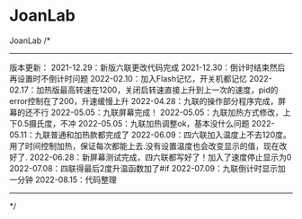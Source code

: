 # JoanLab
 JoanLab
/*
***************************************************************************************
版本更新：
2021-12.29：新版六联更改代码完成
2021-12.30：倒计时结束然后再设置时不倒计时问题
2022-02.10：加入Flash记忆，开关机都记忆
2022-02.17：加热版最高转速在1200，关闭启转速直接上升到上一次的速度，pid的error控制在了200，升速缓慢上升
2022-04.28：九联的操作部分程序完成，屏幕的还不行
2022-05.05：九联屏幕完成！
2022-05.05：九联加热方式修改，上下0.5摄氏度，不冲
2022-05.05：九联加热调整ok，基本没什么问题
2022-05.11：九联普通和加热款都完成了
2022-06.09：四六联加入温度上不去120度。用了时间控制加热，保证每次都能上去.没有设置温度也会改变显示的值，现在改好了.
2022-06.28：新屏幕测试完成，四六联都写好了！加入了速度停止显示为0
2022-07.08：四联得最后2度升温函数加了#if
2022-07.09：九联倒计时显示加一分钟
2022-08.15：代码整理
***************************************************************************************
*/